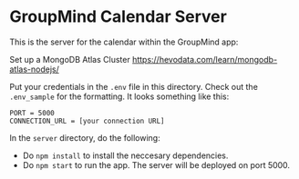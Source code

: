 # GroupMind Calendar Server
This is the server for the calendar within the GroupMind app:

Set up a MongoDB Atlas Cluster
https://hevodata.com/learn/mongodb-atlas-nodejs/

Put your credentials in the `.env` file in this directory. Check out the `.env_sample` for the formatting. It looks something like this:
```
PORT = 5000
CONNECTION_URL = [your connection URL]
```

In the `server` directory, do the following:
- Do `npm install` to install the neccesary dependencies.
- Do `npm start` to run the app. The server will be deployed on port 5000.